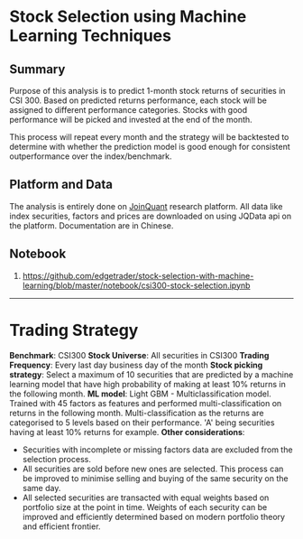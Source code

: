 # Stock Selection using Machine Learning Techniques

## Summary
Purpose of this analysis is to predict 1-month stock returns of securities in CSI 300. Based on predicted returns performance, each stock will be assigned to different performance categories. Stocks with good performance will be picked and invested at the end of the month.

This process will repeat every month and the strategy will be backtested to determine with whether the prediction model is good enough for consistent outperformance over the index/benchmark.

## Platform and Data
The analysis is entirely done on [JoinQuant](www.joinquant.com) research platform.  All data like index securities, factors and prices are downloaded on using JQData api on the platform.  Documentation are in Chinese.

## Notebook
1. https://github.com/edgetrader/stock-selection-with-machine-learning/blob/master/notebook/csi300-stock-selection.ipynb

---
# Trading Strategy

**Benchmark**: CSI300
**Stock Universe**: All securities in CSI300 
**Trading Frequency**: Every last day business day of the month
**Stock picking strategy**: Select a maximum of 10 securities that are predicted by a machine learning model that have high probability of making at least 10% returns in the following month.
**ML model**: Light GBM - Multiclassification model.  Trained with 45 factors as features and performed multi-classification on returns in the following month.  Multi-classification as the returns are categorised to 5 levels based on their performance.  'A' being securities having at least 10% returns for example.
**Other considerations**: 
- Securities with incomplete or missing factors data are excluded from the selection process.  
- All securities are sold before new ones are selected.  This process can be improved to minimise selling and buying of the same security on the same day.
- All selected securities are transacted with equal weights based on portfolio size at the point in time.  Weights of each security can be improved and efficiently determined based on modern portfolio theory and efficient frontier.

